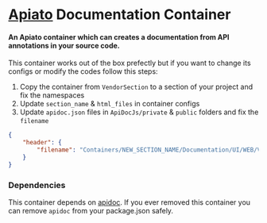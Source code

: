 # [Apiato](https://github.com/apiato/apiato) Documentation Container

#### An Apiato container which can creates a documentation from API annotations in your source code.

This container works out of the box prefectly but if you want to change its configs or modify the codes follow this steps:


1) Copy the container from `VendorSection` to a section of your project and fix the namespaces
2) Update `section_name` & `html_files` in container configs
3) Update `apidoc.json` files in `ApiDocJs/private` & `public` folders and fix the `filename`

```json
{
    "header": {
        "filename": "Containers/NEW_SECTION_NAME/Documentation/UI/WEB/Views/documentation/header.md"
    }
}
```

### Dependencies
This container depends on [apidoc](https://apidocjs.com/). If you ever removed this container you can remove `apidoc` from your package.json safely.
